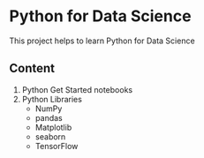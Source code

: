 # Python for Data Science
This project helps to learn Python for Data Science

## Content
1. Python Get Started notebooks
2. Python Libraries
    * NumPy
    * pandas
    * Matplotlib
    * seaborn
    * TensorFlow
 
